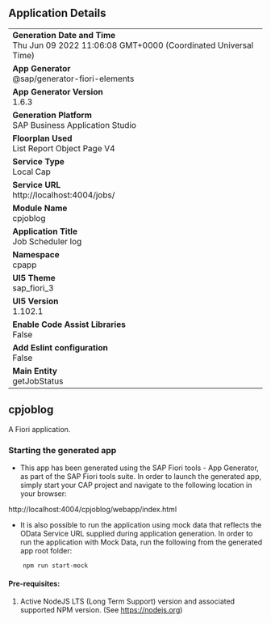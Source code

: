 ## Application Details
|               |
| ------------- |
|**Generation Date and Time**<br>Thu Jun 09 2022 11:06:08 GMT+0000 (Coordinated Universal Time)|
|**App Generator**<br>@sap/generator-fiori-elements|
|**App Generator Version**<br>1.6.3|
|**Generation Platform**<br>SAP Business Application Studio|
|**Floorplan Used**<br>List Report Object Page V4|
|**Service Type**<br>Local Cap|
|**Service URL**<br>http://localhost:4004/jobs/
|**Module Name**<br>cpjoblog|
|**Application Title**<br>Job Scheduler log|
|**Namespace**<br>cpapp|
|**UI5 Theme**<br>sap_fiori_3|
|**UI5 Version**<br>1.102.1|
|**Enable Code Assist Libraries**<br>False|
|**Add Eslint configuration**<br>False|
|**Main Entity**<br>getJobStatus|

## cpjoblog

A Fiori application.

### Starting the generated app

-   This app has been generated using the SAP Fiori tools - App Generator, as part of the SAP Fiori tools suite.  In order to launch the generated app, simply start your CAP project and navigate to the following location in your browser:

http://localhost:4004/cpjoblog/webapp/index.html

- It is also possible to run the application using mock data that reflects the OData Service URL supplied during application generation.  In order to run the application with Mock Data, run the following from the generated app root folder:

```
    npm run start-mock
```

#### Pre-requisites:

1. Active NodeJS LTS (Long Term Support) version and associated supported NPM version.  (See https://nodejs.org)


